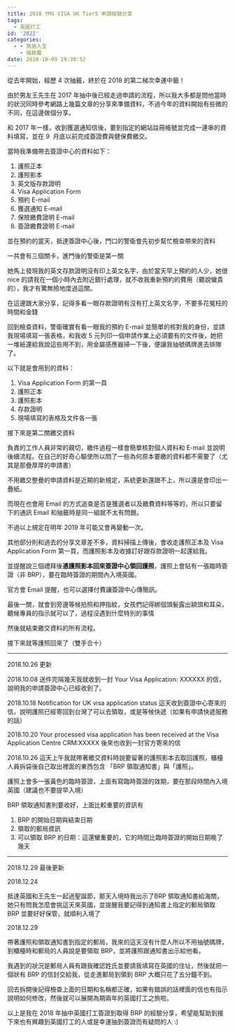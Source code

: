 ```yaml
---
title: 2018 YMS VISA UK Tier5 申請經驗分享
tags:
  - 英國打工
id: '2822'
categories:
  - - 旅居人生
    - 倫敦篇
date: 2018-10-09 19:30:52
---
```


從去年開始，經歷 4 次抽籤，終於在 2018 的第二梯次幸運中籤！

由於男友王先生在 2017 年抽中後已經走過申請的流程，所以我大多都是問他當時的狀況同時參考網路上幾篇文章的分享來準備資料，不過今年的資料開始有些微的不同，在這邊做個分享。
<!-- more -->
和 2017 年一樣，收到獲選通知信後，要到指定的網站註冊帳號並完成一連串的資料填寫，並在 9  月底以前完成簽證費與健保費繳交。

當時我準備帶去簽證中心的資料如下：

1.  護照正本
2.  護照影本
3.  英文版存款證明
4.  Visa Application Form
5.  預約 E-mail
6.  獲選通知 E-mail
7.  保險繳費證明 E-mail
8.  簽證繳費證明 E-mail

並在預約的當天，抵達簽證中心後，門口的警衛會先初步幫忙檢查帶來的資料

一共會有三個關卡，進門後的警衛是第一關

她馬上發現我的英文存款證明沒有印上英文名字，由於當天早上預約的人少，她很 nice 的請我在一個小時內去附近銀行處理，就不收我重新預約的費用（聽說蠻貴的），我才有驚無險地度過這關。

在這邊跟大家分享，記得多看一眼存款證明有沒有打上英文名字，不要多花冤枉的時間和金錢

回到檢查資料，警衛確實有看一眼我的預約 E-mail 並簡單的核對我的身份，並請我現場填寫一張表格，和我收 5 元列印一個申請作業上必須要有的文件後，她把一堆紙還給我說這些用不到，用金屬感應器掃一下後，便讓我抽號碼牌進去排隊了。

以下就是會用到的資料：

1.  Visa Application Form 的第一頁
2.  護照正本
3.  護照影本
4.  存款證明
5.  現場填寫的表格及文件各一張

接下來是第二關繳交資料

負責的工作人員非常的親切，繳件過程一樣會簡單核對個人資料和 E-mail 並說明後續流程。在自己的好奇心驅使所以問了一些為何原本要繳的資料都不需要了（尤其是那疊厚厚的申請書）

不用繳交整疊的申請資料是近期的新規定，系統更新還跟不上，所以還是會印出一疊紙。

而現在也會用 Email 的方式追查是否是獲選者以及繳費資料等等的，所以只要留下的通訊 Email 和抽籤時是同一組就不太有問題。

不過以上規定在明年 2019 年可能又會再變動一次。

其他部分則和過去的分享文章差不多，資料掃描上傳後，會收走護照正本及 Visa Application Form 第一頁，而護照影本及收據訂好跟存款證明一起還給我。

並提醒說三個禮拜後**憑護照影本回來簽證中心領回護照**，護照上會貼有一張臨時簽證（非 BRP），要在臨時簽證的期間內入境英國。

官方會 Email 提醒，也可以選擇付費讓簽證中心傳簡訊。

最後一關，就會到旁邊等候拍照和押指紋，女孩們記得綁個頭髮露出額頭和耳朵，聽候專員的指示就可以了，過程沒遇到什麼特別的事情

然後就結束繳交資料的所有流程。

接下來就等護照回來了（雙手合十）

* * *

2018.10.26 更新

2018.10.08 送件完隔幾天我就收到一封 Your Visa Application: XXXXXX 的信，說明我的申請簽證中心已經收到了。

2018.10.18 Notification for UK visa application status 這天收到簽證中心寄來的信，說明護照已經寄回到台灣了可以去領取，或是等候快遞（如果有申請快遞服務的話）

2018.10.20 Your processed visa application has been received at the Visa Application Centre CRM:XXXXX 後來也收到一封官方寄來的信

2018.10.26 這天上午我就帶著繳交資料時說要留著的護照影本去取回護照，櫃檯人員拆袋後自己取出裡面的東西包含 「BRP 領取通知書」與「護照」。

護照上會多一張黃色的臨時簽證，上面有寫臨時簽證的效期，要在那段時間內入境英國（建議也不要提早入境）

BRP 領取通知書則要收好，上面比較重要的資訊有

1.  BRP 的開始日期與結束日期
2.  領取的郵局資訊
3.  可以領取 BRP 的日期：這還蠻重要的，它的時間比臨時簽證的開始日期晚了幾天

* * *

2018.12.29 最後更新

2018.12.24

抵達英國和王先生一起過聖誕節，那天入境時我出示了BRP 領取通知書給海關，她只有問我怎麼會挑這天來英國，並提醒我要記得到通知書上指定的郵局領取 BRP 並要好好保管，就順利入境了

2018.12.29

帶著護照和領取通知書到指定的郵局，我來的這天沒有什麼人所以不用抽號碼牌，到櫃檯時和郵局的人員說是要領取 BRP，並將護照跟通知書出示給他看。

我遇到的狀況是郵局人員有跟我確認姓氏並要請我填寫在英國的住址，然後就把一個狀有 BRP 的信封交給我，從走進郵局到領到 BRP 大概只花了五分鐘不到。

回去拆開後記得檢查上面的日期和名稱都正確，如果有錯誤的話裡面的信也有指示說明如何修改，然後就可以展開為期兩年的英國打工之旅啦。

以上是我在 2018 年抽中英國打工簽證到取得 BRP 的經驗分享，希望能幫助到接下來也有興趣到英國打工的人或是幸運抽到簽證而有疑問的人 :)